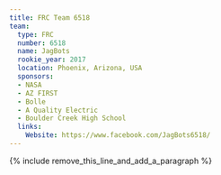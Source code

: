 ```yaml
---
title: FRC Team 6518
team:
  type: FRC
  number: 6518
  name: JagBots
  rookie_year: 2017
  location: Phoenix, Arizona, USA
  sponsors:
  - NASA
  - AZ FIRST
  - Bolle
  - A Quality Electric
  - Boulder Creek High School
  links:
    Website: https://www.facebook.com/JagBots6518/
---
```


{% include remove_this_line_and_add_a_paragraph %}